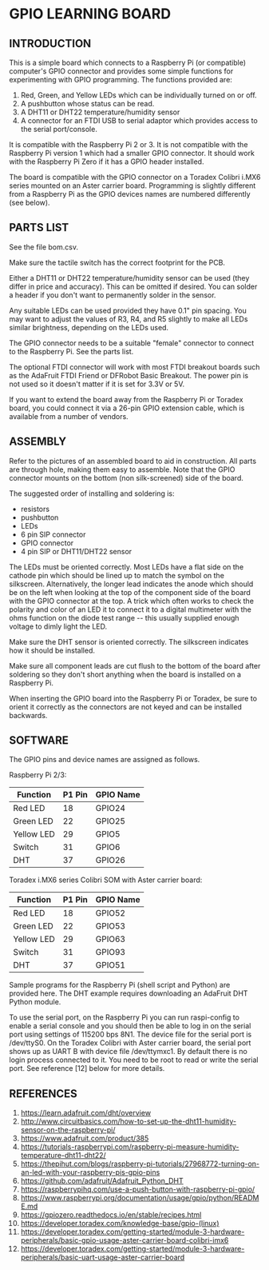 # GPIO LEARNING BOARD

## INTRODUCTION

This is a simple board which connects to a Raspberry Pi (or compatible) computer's GPIO connector and provides some simple functions for experimenting with GPIO programming. The functions provided are:

1. Red, Green, and Yellow LEDs which can be individually turned on or off.
2. A pushbutton whose status can be read.
3. A DHT11 or DHT22 temperature/humidity sensor
4. A connector for an FTDI USB to serial adaptor which provides access to the serial port/console.

It is compatible with the Raspberry Pi 2 or 3. It is not compatible with the Raspberry Pi version 1 which had a smaller GPIO connector. It should work with the Raspberry Pi Zero if it has a GPIO header installed.

The board is compatible with the GPIO connector on a Toradex Colibri i.MX6 series mounted on an Aster carrier board. Programming is slightly different from a Raspberry Pi as the GPIO devices names are numbered differently (see below).

## PARTS LIST

See the file bom.csv.

Make sure the tactile switch has the correct footprint for the PCB.

Either a DHT11 or DHT22 temperature/humidity sensor can be used (they differ in price and accuracy). This can be omitted if desired. You can solder a header if you don't want to permanently solder in the sensor.

Any suitable LEDs can be used provided they have 0.1" pin spacing. You may want to adjust the values of R3, R4, and R5 slightly to make all LEDs similar brightness, depending on the LEDs used.

The GPIO connector needs to be a suitable "female" connector to connect to the Raspberry Pi. See the parts list.

The optional FTDI connector will work with most FTDI breakout boards such as the AdaFruit FTDI Friend or DFRobot Basic Breakout. The power pin is not used so it doesn't matter if it is set for 3.3V or 5V.

If you want to extend the board away from the Raspberry Pi or Toradex board, you could connect it via a 26-pin GPIO extension cable, which is available from a number of vendors.

## ASSEMBLY

Refer to the pictures of an assembled board to aid in construction. All parts are through hole, making them easy to assemble. Note that the GPIO connector mounts on the bottom (non silk-screened) side of the board.

The suggested order of installing and soldering is:
- resistors
- pushbutton
- LEDs
- 6 pin SIP connector
- GPIO connector
- 4 pin SIP or DHT11/DHT22 sensor

The LEDs must be oriented correctly. Most LEDs have a flat side on the cathode pin which should be lined up to match the symbol on the silkscreen. Alternatively, the longer lead indicates the anode which should be on the left when looking at the top of the component side of the board with the GPIO connector at the top. A trick which often works to check the polarity and color of an LED it to connect it to a digital multimeter with the ohms function on the diode test range -- this usually supplied enough voltage to dimly light the LED.

Make sure the DHT sensor is oriented correctly. The silkscreen indicates how it should be installed.

Make sure all component leads are cut flush to the bottom of the board after soldering so they don't short anything when the board is installed on a Raspberry Pi.

When inserting the GPIO board into the Raspberry Pi or Toradex, be sure to orient it correctly as the connectors are not keyed and can be installed backwards.

## SOFTWARE

The GPIO pins and device names are assigned as follows.

Raspberry Pi 2/3:

| Function   | P1 Pin | GPIO Name |
| ---------- | ------ | --------- |
| Red LED    | 18     | GPIO24    |
| Green LED  | 22     | GPIO25    |
| Yellow LED | 29     | GPIO5     |
| Switch     | 31     | GPIO6     |
| DHT        | 37     | GPIO26    |

Toradex i.MX6 series Colibri SOM with Aster carrier board:

| Function   | P1 Pin | GPIO Name |
| ---------- | ------ | --------- |
| Red LED    |   18   | GPIO52    |
| Green LED  |   22   | GPIO53    |
| Yellow LED |   29   | GPIO63    |
| Switch     |   31   | GPIO93    |
| DHT        |   37   | GPIO51    |

Sample programs for the Raspberry Pi (shell script and Python) are provided here. The DHT example requires downloading an AdaFruit DHT Python module.

To use the serial port, on the Raspberry Pi you can run raspi-config to enable a serial console and you should then be able to log in on the serial port using settings of 115200 bps 8N1.
The device file for the serial port is /dev/ttyS0. On the Toradex Colibri with Aster carrier board, the serial port shows up as UART B with device file /dev/ttymxc1. By default there is no login process connected to it. You need to be root to read or write the serial port. See reference [12] below for more details.

## REFERENCES

1. https://learn.adafruit.com/dht/overview
2. http://www.circuitbasics.com/how-to-set-up-the-dht11-humidity-sensor-on-the-raspberry-pi/
3. https://www.adafruit.com/product/385
4. https://tutorials-raspberrypi.com/raspberry-pi-measure-humidity-temperature-dht11-dht22/
5. https://thepihut.com/blogs/raspberry-pi-tutorials/27968772-turning-on-an-led-with-your-raspberry-pis-gpio-pins
6. https://github.com/adafruit/Adafruit_Python_DHT
7. https://raspberrypihq.com/use-a-push-button-with-raspberry-pi-gpio/
8. https://www.raspberrypi.org/documentation/usage/gpio/python/README.md
9. https://gpiozero.readthedocs.io/en/stable/recipes.html
10. https://developer.toradex.com/knowledge-base/gpio-(linux)
11. https://developer.toradex.com/getting-started/module-3-hardware-peripherals/basic-gpio-usage-aster-carrier-board-colibri-imx6
12. https://developer.toradex.com/getting-started/module-3-hardware-peripherals/basic-uart-usage-aster-carrier-board
